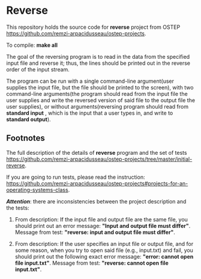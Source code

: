 # Reverse
This repository holds the source code for **reverse** project from OSTEP https://github.com/remzi-arpacidusseau/ostep-projects.

To compile: **make all**

The goal of the reversing program is to read in the data from the specified input file and reverse it; thus, the lines should be printed out in the reverse order of the input stream.

The program can be run with a single command-line argument(user supplies the input file, but the file should be printed to the screen), with two command-line arguments(the program should read from the input file the user supplies and write the reversed version of said file to the output file the user supplies), or without arguments(reversing program should read from **standard input** , which is the input that a user types in, and write to **standard output**).
## Footnotes
The full description of the details of **reverse** program and the set of tests https://github.com/remzi-arpacidusseau/ostep-projects/tree/master/initial-reverse.

If you are going to run tests, please read the instruction: https://github.com/remzi-arpacidusseau/ostep-projects#projects-for-an-operating-systems-class.

***Attention***: there are inconsistencies between the project description and the tests:

1) From description: If the input file and output file are the same file, you should print out an error message: **"Input and output file must differ"**.
Message from test: **"reverse: input and output file must differ"**.

2) From description: If the user specifies an input file or output file, and for some reason, when you try to open said file (e.g., input.txt) and fail, you should print out the following exact error message: **"error: cannot open file input.txt"**. Message from test: **"reverse: cannot open file input.txt"**.
